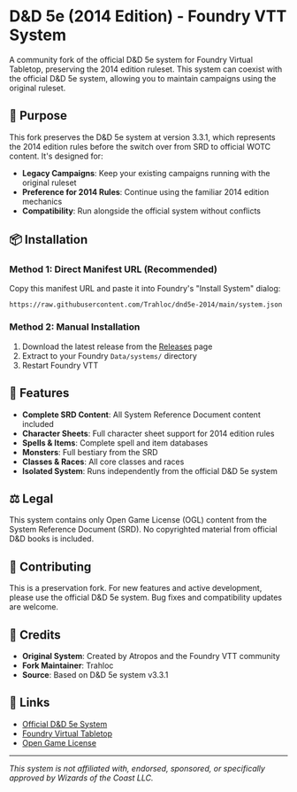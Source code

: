 # D&D 5e (2014 Edition) - Foundry VTT System

A community fork of the official D&D 5e system for Foundry Virtual Tabletop, preserving the 2014 edition ruleset. This system can coexist with the official D&D 5e system, allowing you to maintain campaigns using the original ruleset.

## 🎯 Purpose

This fork preserves the D&D 5e system at version 3.3.1, which represents the 2014 edition rules before the switch over from SRD to official WOTC content. It's designed for:

- **Legacy Campaigns**: Keep your existing campaigns running with the original ruleset
- **Preference for 2014 Rules**: Continue using the familiar 2014 edition mechanics
- **Compatibility**: Run alongside the official system without conflicts

## 📦 Installation

### Method 1: Direct Manifest URL (Recommended)
Copy this manifest URL and paste it into Foundry's "Install System" dialog:

```
https://raw.githubusercontent.com/Trahloc/dnd5e-2014/main/system.json
```

### Method 2: Manual Installation
1. Download the latest release from the [Releases](https://github.com/Trahloc/dnd5e-2014/releases) page
2. Extract to your Foundry `Data/systems/` directory
3. Restart Foundry VTT

## 🔧 Features

- **Complete SRD Content**: All System Reference Document content included
- **Character Sheets**: Full character sheet support for 2014 edition rules
- **Spells & Items**: Complete spell and item databases
- **Monsters**: Full bestiary from the SRD
- **Classes & Races**: All core classes and races
- **Isolated System**: Runs independently from the official D&D 5e system

## ⚖️ Legal

This system contains only Open Game License (OGL) content from the System Reference Document (SRD). No copyrighted material from official D&D books is included.

## 🤝 Contributing

This is a preservation fork. For new features and active development, please use the official D&D 5e system. Bug fixes and compatibility updates are welcome.

## 📝 Credits

- **Original System**: Created by Atropos and the Foundry VTT community
- **Fork Maintainer**: Trahloc
- **Source**: Based on D&D 5e system v3.3.1

## 🔗 Links

- [Official D&D 5e System](https://github.com/foundryvtt/dnd5e)
- [Foundry Virtual Tabletop](https://foundryvtt.com/)
- [Open Game License](LICENSE.txt)

---

*This system is not affiliated with, endorsed, sponsored, or specifically approved by Wizards of the Coast LLC.*
